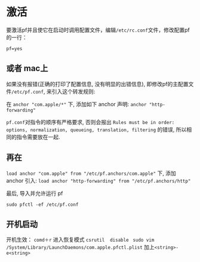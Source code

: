 # 激活

要激活pf并且使它在启动时调用配置文件，编辑`/etc/rc.conf`文件，修改配置pf的一行：

`pf=yes`

## 或者 mac上

如果没有报错(正确的打印了配置信息, 没有明显的出错信息), 即修改pf的主配置文件`/etc/pf.conf`, 来引入这个转发规则:

在
`anchor "com.apple/*"`
下, 添加如下 anchor 声明:
`anchor "http-forwarding"`

`pf.conf`对指令的顺序有严格要求, 否则会报出 `Rules must be in order: options, normalization, queueing, translation, filtering` 的错误, 所以相同的指令需要放在一起.

## 再在

`load anchor "com.apple" from "/etc/pf.anchors/com.apple"`
下, 添加 anchor 引入:
`load anchor "http-forwarding" from "/etc/pf.anchors/http"`

最后, 导入并允许运行 pf

`sudo pfctl -ef /etc/pf.conf`

## 开机启动


开机生效：
`comd＋r` 进入恢复模式
`csrutil  disable `
`sudo vim /System/Library/LaunchDaemons/com.apple.pfctl.plist`
加上` <string>-e<string> `

